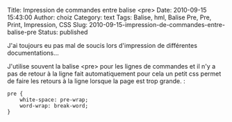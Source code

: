 Title: Impression de commandes entre balise &lt;pre&gt;
Date: 2010-09-15 15:43:00
Author: choiz
Category: text
Tags: Balise, hml, Balise Pre, Pre, Print, Impression, CSS
Slug: 2010-09-15-impression-de-commandes-entre-balise-pre
Status: published

J'ai toujours eu pas mal de soucis lors d'impression de différentes
documentations…

J'utilise souvent la balise &lt;pre&gt; pour les lignes de commandes et
il n'y a pas de retour à la ligne fait automatiquement pour cela un
petit css permet de faire les retours à la ligne lorsque la page est
trop grande. :

    pre {
        white-space: pre-wrap;
        word-wrap: break-word;
    }
